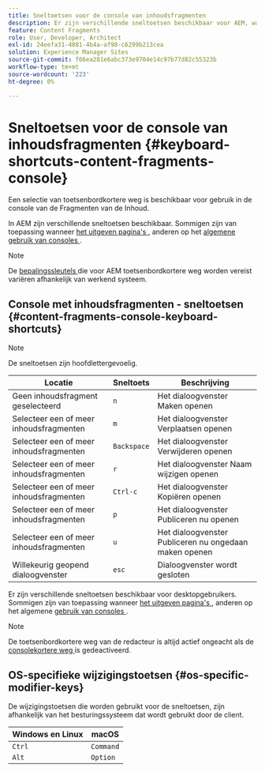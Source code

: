 ```yaml
---
title: Sneltoetsen voor de console van inhoudsfragmenten
description: Er zijn verschillende sneltoetsen beschikbaar voor AEM, waaronder een selectie voor het beheer van inhoudsfragmenten.
feature: Content Fragments
role: User, Developer, Architect
exl-id: 24eefa31-4081-4b4a-af98-c6299b213cea
solution: Experience Manager Sites
source-git-commit: f66ea281e6abc373e9704e14c97b77d82c55323b
workflow-type: tm+mt
source-wordcount: '223'
ht-degree: 0%

---
```


# Sneltoetsen voor de console van inhoudsfragmenten {#keyboard-shortcuts-content-fragments-console}

Een selectie van toetsenbordkortere weg is beschikbaar voor gebruik in de console van de Fragmenten van de Inhoud.

In AEM zijn verschillende sneltoetsen beschikbaar. Sommigen zijn van toepassing wanneer [ het uitgeven pagina&#39;s ](/help/sites-cloud/authoring/page-editor/keyboard-shortcuts.md), anderen op het [ algemene gebruik van consoles ](/help/sites-cloud/authoring/sites-console/keyboard-shortcuts.md).

>[!NOTE]
>
>De [ bepalingssleutels ](#os-specific-modifier-keys) die voor AEM toetsenbordkortere weg worden vereist variëren afhankelijk van werkend systeem.

## Console met inhoudsfragmenten - sneltoetsen {#content-fragments-console-keyboard-shortcuts}

>[!NOTE]
>
>De sneltoetsen zijn hoofdlettergevoelig.

| Locatie | Sneltoets | Beschrijving |
|---|---|---|
| Geen inhoudsfragment geselecteerd | `n` | Het dialoogvenster Maken openen |
| Selecteer een of meer inhoudsfragmenten | `m` | Het dialoogvenster Verplaatsen openen |
| Selecteer een of meer inhoudsfragmenten | `Backspace` | Het dialoogvenster Verwijderen openen |
| Selecteer een of meer inhoudsfragmenten | `r` | Het dialoogvenster Naam wijzigen openen |
| Selecteer een of meer inhoudsfragmenten | `Ctrl-c` | Het dialoogvenster Kopiëren openen |
| Selecteer een of meer inhoudsfragmenten | `p` | Het dialoogvenster Publiceren nu openen |
| Selecteer een of meer inhoudsfragmenten | `u` | Het dialoogvenster Publiceren nu ongedaan maken openen |
| Willekeurig geopend dialoogvenster | `esc` | Dialoogvenster wordt gesloten |

Er zijn verschillende sneltoetsen beschikbaar voor desktopgebruikers. Sommigen zijn van toepassing wanneer [ het uitgeven pagina&#39;s ](/help/sites-cloud/authoring/page-editor/keyboard-shortcuts.md), anderen op het algemene [ gebruik van consoles ](/help/sites-cloud/authoring/sites-console/keyboard-shortcuts.md).

>[!NOTE]
>
>De toetsenbordkortere weg van de redacteur is altijd actief ongeacht als de [ consolekortere weg ](/help/sites-cloud/authoring/sites-console/keyboard-shortcuts.md#deactivating-keyboard-shortcuts) is gedeactiveerd.

## OS-specifieke wijzigingstoetsen {#os-specific-modifier-keys}

De wijzigingstoetsen die worden gebruikt voor de sneltoetsen, zijn afhankelijk van het besturingssysteem dat wordt gebruikt door de client.

| Windows en Linux | macOS |
|---|---|
| `Ctrl` | `Command` |
| `Alt` | `Option` |
